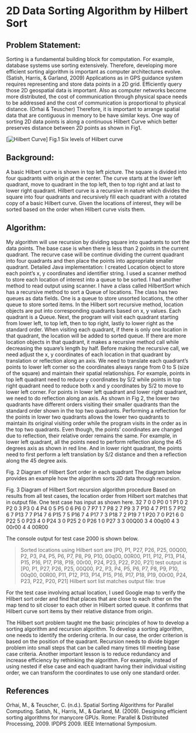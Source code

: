 # 2D Data Sorting Algorithm by Hilbert Sort

## Problem Statement: 
Sorting is a fundamental building block for computation. For example, database systems use sorting extensively. Therefore, developing more efficient sorting algorithm is important as computer architectures evolve. (Satish, Harris, & Garland, 2009) 
Applications as in GPS guidance system requires representing and store data points in a 2D grid. Efficiently query those 2D geospatial data is important. Also as computer networks become more distributed, the cost of communication through physical space needs to be addressed and the cost of communication is proportional to physical distance. (Orhai & Teuscher) Therefore, it is important to arrange spatial data that are contiguous in memory to be have similar keys.
One way of sorting 2D data points is along a continuous Hilbert Curve which better preserves distance between 2D points as shown in Fig1. 

[![Hilbert Curve](https://github.com/HilbertSort/images/HilberCurve.jpg)]
Fig.1 Six levels of Hilbert curve

## Background: 
A basic Hilbert curve is shown in top left picture. The square is divided into four quadrants with origin at the center.  The curve starts at the lower left quadrant, move to quadrant in the top left, then to top right and at last to lower right quadrant. Hilbert curve is a recursive in nature which divides the square into four quadrants and recursively fill each quadrant with a rotated copy of a basic Hilbert curve. Given the locations of interest, they will be sorted based on the order when Hilbert curve visits them. 

## Algorithm:
My algorithm will use recursion by dividing square into quadrants to sort the data points. The base case is when there is less than 2 points in the current quadrant. The recurve case will be continue dividing the current quadrant into four quadrants and then place the points into appropriate smaller quadrant.
Detailed Java implementation: 
I created Location object to store each point’s x, y coordinates and identifier string. I used a scanner method to store each location of interest into a queue to be sorted. I had another method to read output using scanner. I have a class called HilbertSort which has a recursive method to sort a Queue of locations. The class has two queues as data fields. One is a queue to store unsorted locations, the other queue to store sorted items.
In the Hilbert sort recursive method, location objects are put into corresponding quadrants based on x, y values. Each quadrant is a Queue. Next, the program will visit each quadrant starting from lower left, to top left, then to top right, lastly to lower right as the standard order. When visiting each quadrant, if there is only one location in that quadrant, the location will be added to sorted queue. If there are more location objects in that quadrant, it makes a recursive method call while decreasing the square’s length by half. 
Before making the recursive call, we need adjust the x, y coordinates of each location in that quadrant by translation or reflection along an axis. We need to translate each quadrant’s points to lower left corner so the coordinates always range from 0 to S (size of the square) and maintain their spatial relationships. For example, points in top left quadrant need to reduce y coordinates by S/2 while points in top right quadrant need to reduce both x and y coordinates by S/2 to move to lower left corner. 
For points in lower left quadrant and lower right quadrant, we need to do reflection along an axis. As shown in Fig 2, the lower two quadrants have different orders visiting their smaller quadrants than the standard order shown in the top two quadrants. Performing a reflection for the points in lower two quadrants allows the lower two quadrants to maintain its original visiting order while the program visits in the order as in the top two quadrants. Even though, the points’ coordinates are changed due to reflection, their relative order remains the same. For example, in lower left quadrant, all the points need to perform reflection along the 45 degrees axis as shown in red line. And in lower right quadrant, the points need to first perform a left translation by S/2 distance and then a reflection along the 45 degree axis.
 
Fig. 2 Diagram of Hilbert Sort order in each quadrant
The diagram below provides an example how the algorithm sorts 2D data through recursion.
 
Fig. 3 Diagram of Hilbert Sort recursion algorithm procedure
Based on results from all test cases, the location order from Hilbert sort matches that in output file. One test case has input as shown here. 
32 7
0 0 P0
0 1 P1
0 2 P2
0 3 P3
0 4 P4
0 5 P5
0 6 P6
0 7 P7
1 7 P8
2 7 P9
3 7 P10
4 7 P11
5 7 P12
6 7 P13
7 7 P14
7 6 P15
7 5 P16
7 4 P17
7 3 P18
7 2 P19
7 1 P20
7 0 P21
6 0 P22
5 0 P23
4 0 P24
3 0 P25
2 0 P26
1 0 P27
3 3 00Q00
3 4 00q00
4 3 00r00
4 4 00R00

The console output for test case 2000 is shown below. 
> Sorted locations using Hilbert sort are [P0, P1, P27, P26, P25, 00Q00, P2, P3, P4, P5, P6, P7, P8, P9, P10, 00q00, 00R00, P11, P12, P13, P14, P15, P16, P17, P18, P19, 00r00, P24, P23, P22, P20, P21]
test output is [P0, P1, P27, P26, P25, 00Q00, P2, P3, P4, P5, P6, P7, P8, P9, P10, 00q00, 00R00, P11, P12, P13, P14, P15, P16, P17, P18, P19, 00r00, P24, P23, P22, P20, P21]
Hilbert sort list matches output file: true

For the test case involving actual location, I used Google map to verify the Hilbert sort order and find that places that are close to each other on the map tend to sit closer to each other in Hilbert sorted queue. It confirms that Hilbert curve sort items by their relative distance from origin.

The Hilbert sort problem taught me the basic principles of how to develop a sorting algorithm and recursion algorithm. To develop a sorting algorithm, one needs to identify the ordering criteria. In our case, the order criterion is based on the position of the quadrant. Recursion needs to divide bigger problem into small steps that can be called many times till meeting base case criteria. Another important lesson is to reduce redundancy and increase efficiency by rethinking the algorithm. For example, instead of using nested if else case and each quadrant having their individual visiting order, we can transform the coordinates to use only one standard order. 

## References
Orhai, M., & Teuscher, C. (n.d.). Spatial Sorting Algorithms for Parallel Computing. 
Satish, N., Harris, M., & Garland, M. (2009). Designing efficient sorting algorithms for manycore GPUs. Rome: Parallel & Distributed Processing, 2009. IPDPS 2009. IEEE International Symposium.



